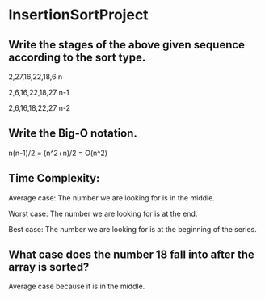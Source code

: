 # InsertionSortProject

## Write the stages of the above given sequence according to the sort type.
2,27,16,22,18,6  n

2,6,16,22,18,27  n-1

2,6,16,18,22,27  n-2

## Write the Big-O notation.
n(n-1)/2 = (n^2+n)/2 = O(n^2)

## Time Complexity:
Average case: The number we are looking for is in the middle.

Worst case: The number we are looking for is at the end.

Best case: The number we are looking for is at the beginning of the series.

## What case does the number 18 fall into after the array is sorted?
Average case because it is in the middle.

